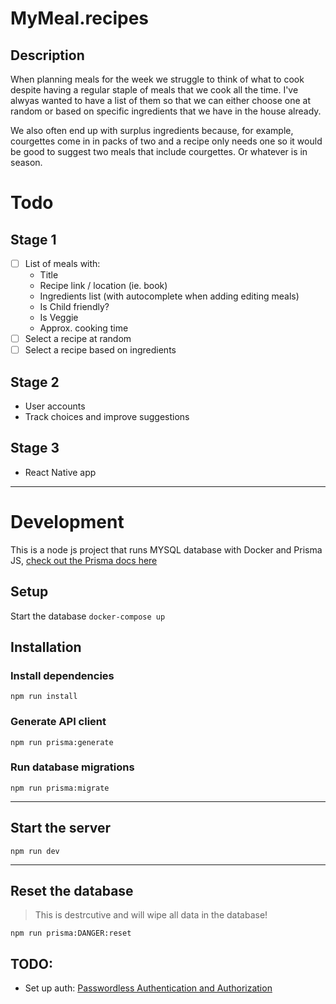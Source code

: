 # MyMeal.recipes

## Description

When planning meals for the week we struggle to think of what to cook despite having a regular staple of meals that we cook all the time. I've alwyas wanted to have a list of them so that we can either choose one at random or based on specific ingredients that we have in the house already.

We also often end up with surplus ingredients because, for example, courgettes come in in packs of two and a recipe only needs one so it would be good to suggest two meals that include courgettes. Or whatever is in season.

# Todo
## Stage 1
- [ ] List of meals with:
  -  Title
  -  Recipe link / location (ie. book)
  -  Ingredients list (with autocomplete when adding editing meals)
  -  Is Child friendly?
  -  Is Veggie
  -  Approx. cooking time
- [ ] Select a recipe at random
- [ ] Select a recipe based on ingredients

## Stage 2
- User accounts
- Track choices and improve suggestions

## Stage 3
- React Native app



---

# Development

This is a node js project that runs MYSQL database with Docker and Prisma JS, [check out the Prisma docs here](https://www.prisma.io/docs/)
## Setup
Start the database
`docker-compose up`

## Installation
### Install dependencies
`npm run install`

### Generate API client
`npm run prisma:generate`

### Run database migrations
`npm run prisma:migrate`

---
## Start the server
`npm run dev`

---
## Reset the database
>  This is destrcutive and will wipe all data in the database!

`npm run prisma:DANGER:reset`


## TODO:
- Set up auth: [Passwordless Authentication and Authorization](https://www.prisma.io/blog/backend-prisma-typescript-orm-with-postgresql-auth-mngp1ps7kip4)
